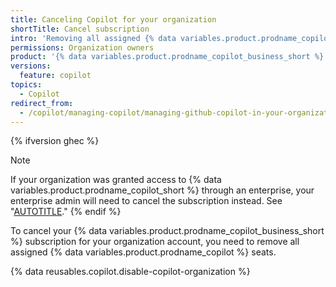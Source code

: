 ```yaml
---
title: Canceling Copilot for your organization
shortTitle: Cancel subscription
intro: 'Removing all assigned {% data variables.product.prodname_copilot %} seats in your organization will cancel your organization''s {% data variables.product.prodname_copilot_short %} subscription.'
permissions: Organization owners
product: '{% data variables.product.prodname_copilot_business_short %}'
versions:
  feature: copilot
topics:
  - Copilot
redirect_from:
  - /copilot/managing-copilot/managing-github-copilot-in-your-organization/canceling-copilot-for-your-organization
---
```


{% ifversion ghec %}
>[!NOTE]
> If your organization was granted access to {% data variables.product.prodname_copilot_short %} through an enterprise, your enterprise admin will need to cancel the subscription instead. See "[AUTOTITLE](/copilot/managing-copilot/managing-copilot-for-your-enterprise/canceling-copilot-for-your-enterprise)."
{% endif %}

To cancel your {% data variables.product.prodname_copilot_business_short %} subscription for your organization account, you need to remove all assigned {% data variables.product.prodname_copilot %} seats.

{% data reusables.copilot.disable-copilot-organization %}
